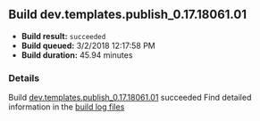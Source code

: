 ## Build dev.templates.publish_0.17.18061.01
- **Build result:** `succeeded`
- **Build queued:** 3/2/2018 12:17:58 PM
- **Build duration:** 45.94 minutes
### Details
Build [dev.templates.publish_0.17.18061.01](https://winappstudio.visualstudio.com/web/build.aspx?pcguid=a4ef43be-68ce-4195-a619-079b4d9834c2&builduri=vstfs%3a%2f%2f%2fBuild%2fBuild%2f25184) succeeded
Find detailed information in the [build log files](https://uwpctdiags.blob.core.windows.net/buildlogs/dev.templates.publish_0.17.18061.01_logs.zip)
